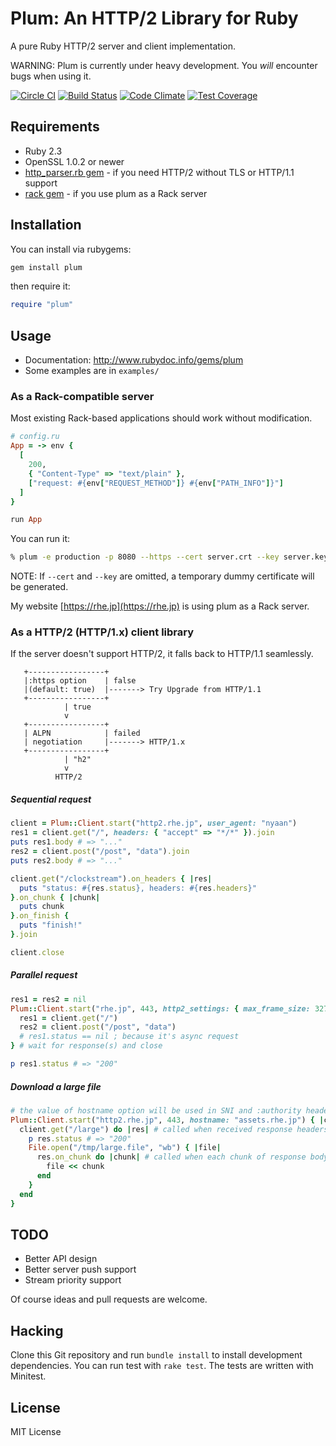# Plum: An HTTP/2 Library for Ruby

A pure Ruby HTTP/2 server and client implementation.

WARNING: Plum is currently under heavy development. You *will* encounter bugs when using it.

[![Circle CI](https://circleci.com/gh/rhenium/plum.svg?style=svg)](https://circleci.com/gh/rhenium/plum) [![Build Status](https://travis-ci.org/rhenium/plum.png?branch=master)](https://travis-ci.org/rhenium/plum) [![Code Climate](https://codeclimate.com/github/rhenium/plum/badges/gpa.svg)](https://codeclimate.com/github/rhenium/plum) [![Test Coverage](https://codeclimate.com/github/rhenium/plum/badges/coverage.svg)](https://codeclimate.com/github/rhenium/plum/coverage)


## Requirements

* Ruby 2.3
* OpenSSL 1.0.2 or newer
* [http_parser.rb gem](https://rubygems.org/gems/http_parser.rb) - if you need HTTP/2 without TLS or HTTP/1.1 support
* [rack gem](https://rubygems.org/gems/rack) - if you use plum as a Rack server


## Installation

You can install via rubygems:

~~~sh
gem install plum
~~~

then require it:

~~~ruby
require "plum"
~~~

## Usage

* Documentation: http://www.rubydoc.info/gems/plum
* Some examples are in `examples/`


### As a Rack-compatible server

Most existing Rack-based applications should work without modification.

~~~ruby
# config.ru
App = -> env {
  [
    200,
    { "Content-Type" => "text/plain" },
    ["request: #{env["REQUEST_METHOD"]} #{env["PATH_INFO"]}"]
  ]
}

run App
~~~

You can run it:

~~~sh
% plum -e production -p 8080 --https --cert server.crt --key server.key config.ru
~~~

NOTE: If `--cert` and `--key` are omitted, a temporary dummy certificate will be generated.

My website [https://rhe.jp](https://rhe.jp) is using plum as a Rack server.


### As a HTTP/2 (HTTP/1.x) client library

If the server doesn't support HTTP/2, it falls back to HTTP/1.1 seamlessly.

~~~
   +-----------------+
   |:https option    | false
   |(default: true)  |-------> Try Upgrade from HTTP/1.1
   +-----------------+
            | true
            v
   +-----------------+
   | ALPN            | failed
   | negotiation     |-------> HTTP/1.x
   +-----------------+
            | "h2"
            v
          HTTP/2
~~~


##### Sequential request

~~~ruby
client = Plum::Client.start("http2.rhe.jp", user_agent: "nyaan")
res1 = client.get("/", headers: { "accept" => "*/*" }).join
puts res1.body # => "..."
res2 = client.post("/post", "data").join
puts res2.body # => "..."

client.get("/clockstream").on_headers { |res|
  puts "status: #{res.status}, headers: #{res.headers}"
}.on_chunk { |chunk|
  puts chunk
}.on_finish {
  puts "finish!"
}.join

client.close
~~~


##### Parallel request

~~~ruby
res1 = res2 = nil
Plum::Client.start("rhe.jp", 443, http2_settings: { max_frame_size: 32768 }) { |client|
  res1 = client.get("/")
  res2 = client.post("/post", "data")
  # res1.status == nil ; because it's async request
} # wait for response(s) and close

p res1.status # => "200"
~~~


##### Download a large file

~~~ruby
# the value of hostname option will be used in SNI and :authority header
Plum::Client.start("http2.rhe.jp", 443, hostname: "assets.rhe.jp") { |client|
  client.get("/large") do |res| # called when received response headers
    p res.status # => "200"
    File.open("/tmp/large.file", "wb") { |file|
      res.on_chunk do |chunk| # called when each chunk of response body arrived
        file << chunk
      end
    }
  end
}
~~~


## TODO

* Better API design
* Better server push support
* Stream priority support

Of course ideas and pull requests are welcome.

## Hacking

Clone this Git repository and run `bundle install` to install development dependencies. You can run test with `rake test`. The tests are written with Minitest.


## License
MIT License
